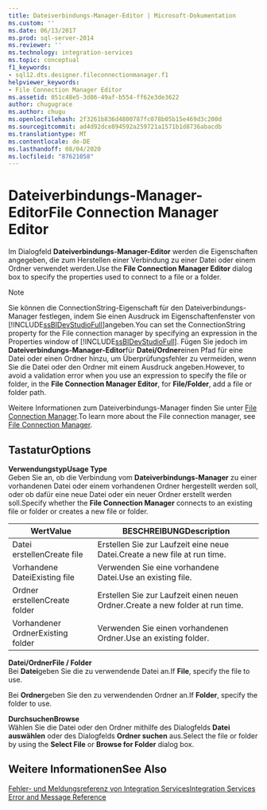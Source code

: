 ```yaml
---
title: Dateiverbindungs-Manager-Editor | Microsoft-Dokumentation
ms.custom: ''
ms.date: 06/13/2017
ms.prod: sql-server-2014
ms.reviewer: ''
ms.technology: integration-services
ms.topic: conceptual
f1_keywords:
- sql12.dts.designer.fileconnectionmanager.f1
helpviewer_keywords:
- File Connection Manager Editor
ms.assetid: 051c48e5-3d86-49af-b554-ff62e3de3622
author: chugugrace
ms.author: chugu
ms.openlocfilehash: 2f3261b836d4800787fc078b05b15e469d3c200d
ms.sourcegitcommit: ad4d92dce894592a259721a1571b1d8736abacdb
ms.translationtype: MT
ms.contentlocale: de-DE
ms.lasthandoff: 08/04/2020
ms.locfileid: "87621058"
---
```

# <a name="file-connection-manager-editor"></a><span data-ttu-id="2a9ad-102">Dateiverbindungs-Manager-Editor</span><span class="sxs-lookup"><span data-stu-id="2a9ad-102">File Connection Manager Editor</span></span>
  <span data-ttu-id="2a9ad-103">Im Dialogfeld **Dateiverbindungs-Manager-Editor** werden die Eigenschaften angegeben, die zum Herstellen einer Verbindung zu einer Datei oder einem Ordner verwendet werden.</span><span class="sxs-lookup"><span data-stu-id="2a9ad-103">Use the **File Connection Manager Editor** dialog box to specify the properties used to connect to a file or a folder.</span></span>  
  
> [!NOTE]  
>  <span data-ttu-id="2a9ad-104">Sie können die ConnectionString-Eigenschaft für den Dateiverbindungs-Manager festlegen, indem Sie einen Ausdruck im Eigenschaftenfenster von [!INCLUDE[ssBIDevStudioFull](../includes/ssbidevstudiofull-md.md)]angeben.</span><span class="sxs-lookup"><span data-stu-id="2a9ad-104">You can set the ConnectionString property for the File connection manager by specifying an expression in the Properties window of [!INCLUDE[ssBIDevStudioFull](../includes/ssbidevstudiofull-md.md)].</span></span> <span data-ttu-id="2a9ad-105">Fügen Sie jedoch im **Dateiverbindungs-Manager-Editor**für **Datei/Ordner**einen Pfad für eine Datei oder einen Ordner hinzu, um Überprüfungsfehler zu vermeiden, wenn Sie die Datei oder den Ordner mit einem Ausdruck angeben.</span><span class="sxs-lookup"><span data-stu-id="2a9ad-105">However, to avoid a validation error when you use an expression to specify the file or folder, in the **File Connection Manager Editor**, for **File/Folder**, add a file or folder path.</span></span>  
  
 <span data-ttu-id="2a9ad-106">Weitere Informationen zum Dateiverbindungs-Manager finden Sie unter [File Connection Manager](connection-manager/file-connection-manager.md).</span><span class="sxs-lookup"><span data-stu-id="2a9ad-106">To learn more about the File connection manager, see [File Connection Manager](connection-manager/file-connection-manager.md).</span></span>  
  
## <a name="options"></a><span data-ttu-id="2a9ad-107">Tastatur</span><span class="sxs-lookup"><span data-stu-id="2a9ad-107">Options</span></span>  
 <span data-ttu-id="2a9ad-108">**Verwendungstyp**</span><span class="sxs-lookup"><span data-stu-id="2a9ad-108">**Usage Type**</span></span>  
 <span data-ttu-id="2a9ad-109">Geben Sie an, ob die Verbindung vom **Dateiverbindungs-Manager** zu einer vorhandenen Datei oder einem vorhandenen Ordner hergestellt werden soll, oder ob dafür eine neue Datei oder ein neuer Ordner erstellt werden soll.</span><span class="sxs-lookup"><span data-stu-id="2a9ad-109">Specify whether the **File Connection Manager** connects to an existing file or folder or creates a new file or folder.</span></span>  
  
|<span data-ttu-id="2a9ad-110">Wert</span><span class="sxs-lookup"><span data-stu-id="2a9ad-110">Value</span></span>|<span data-ttu-id="2a9ad-111">BESCHREIBUNG</span><span class="sxs-lookup"><span data-stu-id="2a9ad-111">Description</span></span>|  
|-----------|-----------------|  
|<span data-ttu-id="2a9ad-112">Datei erstellen</span><span class="sxs-lookup"><span data-stu-id="2a9ad-112">Create file</span></span>|<span data-ttu-id="2a9ad-113">Erstellen Sie zur Laufzeit eine neue Datei.</span><span class="sxs-lookup"><span data-stu-id="2a9ad-113">Create a new file at run time.</span></span>|  
|<span data-ttu-id="2a9ad-114">Vorhandene Datei</span><span class="sxs-lookup"><span data-stu-id="2a9ad-114">Existing file</span></span>|<span data-ttu-id="2a9ad-115">Verwenden Sie eine vorhandene Datei.</span><span class="sxs-lookup"><span data-stu-id="2a9ad-115">Use an existing file.</span></span>|  
|<span data-ttu-id="2a9ad-116">Ordner erstellen</span><span class="sxs-lookup"><span data-stu-id="2a9ad-116">Create folder</span></span>|<span data-ttu-id="2a9ad-117">Erstellen Sie zur Laufzeit einen neuen Ordner.</span><span class="sxs-lookup"><span data-stu-id="2a9ad-117">Create a new folder at run time.</span></span>|  
|<span data-ttu-id="2a9ad-118">Vorhandener Ordner</span><span class="sxs-lookup"><span data-stu-id="2a9ad-118">Existing folder</span></span>|<span data-ttu-id="2a9ad-119">Verwenden Sie einen vorhandenen Ordner.</span><span class="sxs-lookup"><span data-stu-id="2a9ad-119">Use an existing folder.</span></span>|  
  
 <span data-ttu-id="2a9ad-120">**Datei/Ordner**</span><span class="sxs-lookup"><span data-stu-id="2a9ad-120">**File / Folder**</span></span>  
 <span data-ttu-id="2a9ad-121">Bei **Datei**geben Sie die zu verwendende Datei an.</span><span class="sxs-lookup"><span data-stu-id="2a9ad-121">If **File**, specify the file to use.</span></span>  
  
 <span data-ttu-id="2a9ad-122">Bei **Ordner**geben Sie den zu verwendenden Ordner an.</span><span class="sxs-lookup"><span data-stu-id="2a9ad-122">If **Folder**, specify the folder to use.</span></span>  
  
 <span data-ttu-id="2a9ad-123">**Durchsuchen**</span><span class="sxs-lookup"><span data-stu-id="2a9ad-123">**Browse**</span></span>  
 <span data-ttu-id="2a9ad-124">Wählen Sie die Datei oder den Ordner mithilfe des Dialogfelds **Datei auswählen** oder des Dialogfelds **Ordner suchen** aus.</span><span class="sxs-lookup"><span data-stu-id="2a9ad-124">Select the file or folder by using the **Select File** or **Browse for Folder** dialog box.</span></span>  
  
## <a name="see-also"></a><span data-ttu-id="2a9ad-125">Weitere Informationen</span><span class="sxs-lookup"><span data-stu-id="2a9ad-125">See Also</span></span>  
 [<span data-ttu-id="2a9ad-126">Fehler- und Meldungsreferenz von Integration Services</span><span class="sxs-lookup"><span data-stu-id="2a9ad-126">Integration Services Error and Message Reference</span></span>](../../2014/integration-services/integration-services-error-and-message-reference.md)  
  
  
